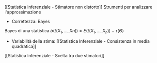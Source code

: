 [[Statistica Inferenziale - Stimatore non distorto]]
Strumenti per analizzare l'approssimazione
- Correttezza: Bayes

Bayes di una statistica $b(t(X_1, …, Xn)) = E(t(X_1, …, X_n)) - \tau(\Theta)$

- Variabilità della stima: [[Statistica Inferenziale - Consistenza in media quadratica]]

[[Statistica Inferenziale - Scelta tra due stimatori]]